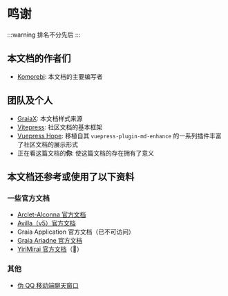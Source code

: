 # 鸣谢

:::warning
排名不分先后
:::

## 本文档的作者们

- [Komorebi](https://github.com/KomoriDev): 本文档的主要编写者

## 团队及个人

- [GraiaX](https://github.com/ArcletProject): 本文档样式来源
- [Vitepress](https://github.com/vuejs/vitepress): 社区文档的基本框架
- [Vuepress Hope](https://github.com/vuepress-theme-hope): 移植自其 `vuepress-plugin-md-enhance` 的一系列插件丰富了社区文档的展示形式
- 正在看这篇文档的**你**: 使这篇文档的存在拥有了意义

## 本文档还参考或使用了以下资料

### 一些官方文档

- [Arclet-Alconna 官方文档](https://arcletproject.github.io/docs/alconna/tutorial/)
- [Avilla（v5）官方文档](https://autumn-psi.vercel.app)
- Graia Application 官方文档（已不可访问）
- [Graia Ariadne 官方文档](https://graia.cn/ariadne)
- [YiriMirai 官方文档](https://yiri-mirai.wybxc.cc/docs/intro)（:herb:）

### 其他

- [伪 QQ 移动端聊天窗口](https://github.com/Redlnn/Fake-QQ-Chat-Window)
